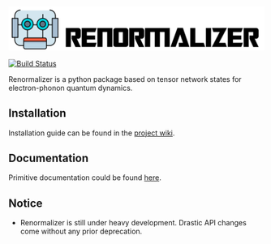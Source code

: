 ![logo](./doc/source/logo.png)

[![Build Status](https://travis-ci.com/shuaigroup/Renormalizer.svg?branch=master)](https://travis-ci.com/shuaigroup/Renormalizer)

Renormalizer is a python package based on tensor network states for electron-phonon quantum dynamics.

## Installation
Installation guide can be found in the [project wiki](https://github.com/shuaigroup/Renormalizer/wiki/Installation-guide).

## Documentation
Primitive documentation could be found [here](https://shuaigroup.github.io/Renormalizer/).

## Notice
* Renormalizer is still under heavy development. Drastic API changes come without any prior deprecation.